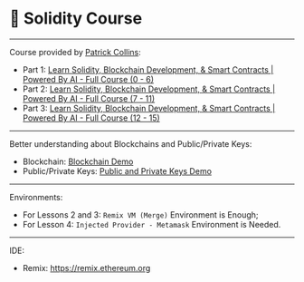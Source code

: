# 🥬 Solidity Course

---

Course provided by [Patrick Collins](https://www.youtube.com/@PatrickAlphaC):

- Part 1: [Learn Solidity, Blockchain Development, & Smart Contracts | Powered By AI - Full Course (0 - 6)](https://www.youtube.com/watch?v=umepbfKp5rI)
- Part 2: [Learn Solidity, Blockchain Development, & Smart Contracts | Powered By AI - Full Course (7 - 11)](https://www.youtube.com/watch?v=sas02qSFZ74)
- Part 3: [Learn Solidity, Blockchain Development, & Smart Contracts | Powered By AI - Full Course (12 - 15)](https://www.youtube.com/watch?v=wUjYK5gwNZs)

---

Better understanding about Blockchains and Public/Private Keys:

- Blockchain: [Blockchain Demo](https://andersbrownworth.com/blockchain/hash)
- Public/Private Keys: [Public and Private Keys Demo](https://andersbrownworth.com/blockchain/public-private-keys/signatures)

---

Environments:

- For Lessons 2 and 3: `Remix VM (Merge)` Environment is Enough;
- For Lesson 4: `Injected Provider - Metamask` Environment is Needed.

---

IDE:

- Remix: https://remix.ethereum.org
